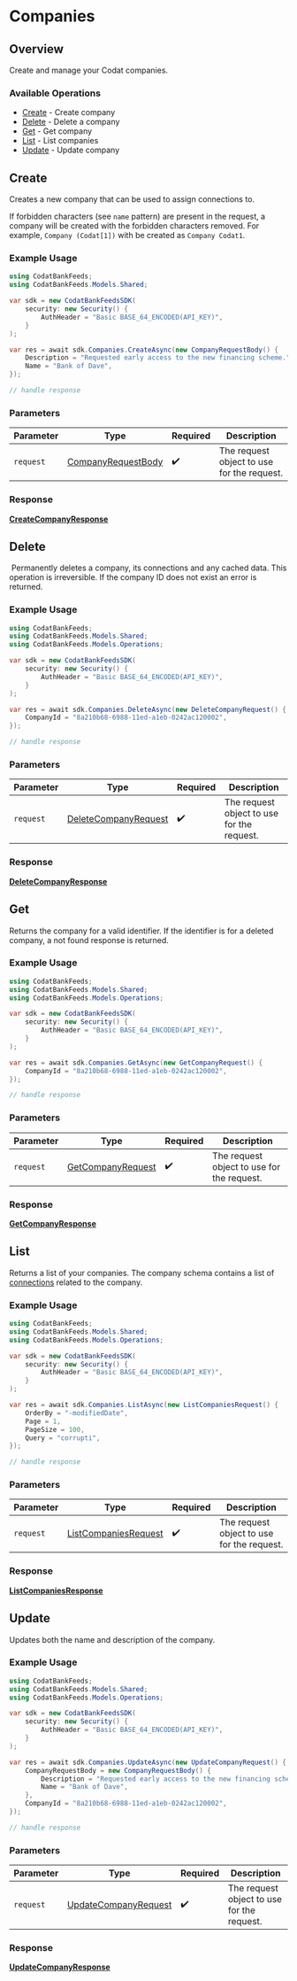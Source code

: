 # Companies

## Overview

Create and manage your Codat companies.

### Available Operations

* [Create](#create) - Create company
* [Delete](#delete) - Delete a company
* [Get](#get) - Get company
* [List](#list) - List companies
* [Update](#update) - Update company

## Create

﻿Creates a new company that can be used to assign connections to. 

If forbidden characters (see `name` pattern) are present in the request, a company will be created with the forbidden characters removed. For example, `Company (Codat[1])` with be created as `Company Codat1`.



### Example Usage

```csharp
using CodatBankFeeds;
using CodatBankFeeds.Models.Shared;

var sdk = new CodatBankFeedsSDK(
    security: new Security() {
        AuthHeader = "Basic BASE_64_ENCODED(API_KEY)",
    }
);

var res = await sdk.Companies.CreateAsync(new CompanyRequestBody() {
    Description = "Requested early access to the new financing scheme.",
    Name = "Bank of Dave",
});

// handle response
```

### Parameters

| Parameter                                                       | Type                                                            | Required                                                        | Description                                                     |
| --------------------------------------------------------------- | --------------------------------------------------------------- | --------------------------------------------------------------- | --------------------------------------------------------------- |
| `request`                                                       | [CompanyRequestBody](../../models/shared/CompanyRequestBody.md) | :heavy_check_mark:                                              | The request object to use for the request.                      |


### Response

**[CreateCompanyResponse](../../models/operations/CreateCompanyResponse.md)**


## Delete

﻿
Permanently deletes a company, its connections and any cached data. This operation is irreversible. If the company ID does not exist an error is returned.

### Example Usage

```csharp
using CodatBankFeeds;
using CodatBankFeeds.Models.Shared;
using CodatBankFeeds.Models.Operations;

var sdk = new CodatBankFeedsSDK(
    security: new Security() {
        AuthHeader = "Basic BASE_64_ENCODED(API_KEY)",
    }
);

var res = await sdk.Companies.DeleteAsync(new DeleteCompanyRequest() {
    CompanyId = "8a210b68-6988-11ed-a1eb-0242ac120002",
});

// handle response
```

### Parameters

| Parameter                                                               | Type                                                                    | Required                                                                | Description                                                             |
| ----------------------------------------------------------------------- | ----------------------------------------------------------------------- | ----------------------------------------------------------------------- | ----------------------------------------------------------------------- |
| `request`                                                               | [DeleteCompanyRequest](../../models/operations/DeleteCompanyRequest.md) | :heavy_check_mark:                                                      | The request object to use for the request.                              |


### Response

**[DeleteCompanyResponse](../../models/operations/DeleteCompanyResponse.md)**


## Get

﻿Returns the company for a valid identifier. If the identifier is for a deleted company, a not found response is returned.

### Example Usage

```csharp
using CodatBankFeeds;
using CodatBankFeeds.Models.Shared;
using CodatBankFeeds.Models.Operations;

var sdk = new CodatBankFeedsSDK(
    security: new Security() {
        AuthHeader = "Basic BASE_64_ENCODED(API_KEY)",
    }
);

var res = await sdk.Companies.GetAsync(new GetCompanyRequest() {
    CompanyId = "8a210b68-6988-11ed-a1eb-0242ac120002",
});

// handle response
```

### Parameters

| Parameter                                                         | Type                                                              | Required                                                          | Description                                                       |
| ----------------------------------------------------------------- | ----------------------------------------------------------------- | ----------------------------------------------------------------- | ----------------------------------------------------------------- |
| `request`                                                         | [GetCompanyRequest](../../models/operations/GetCompanyRequest.md) | :heavy_check_mark:                                                | The request object to use for the request.                        |


### Response

**[GetCompanyResponse](../../models/operations/GetCompanyResponse.md)**


## List

﻿Returns a list of your companies. The company schema contains a list of [connections](https://docs.codat.io/bank-feeds-api#/schemas/Connection) related to the company.

### Example Usage

```csharp
using CodatBankFeeds;
using CodatBankFeeds.Models.Shared;
using CodatBankFeeds.Models.Operations;

var sdk = new CodatBankFeedsSDK(
    security: new Security() {
        AuthHeader = "Basic BASE_64_ENCODED(API_KEY)",
    }
);

var res = await sdk.Companies.ListAsync(new ListCompaniesRequest() {
    OrderBy = "-modifiedDate",
    Page = 1,
    PageSize = 100,
    Query = "corrupti",
});

// handle response
```

### Parameters

| Parameter                                                               | Type                                                                    | Required                                                                | Description                                                             |
| ----------------------------------------------------------------------- | ----------------------------------------------------------------------- | ----------------------------------------------------------------------- | ----------------------------------------------------------------------- |
| `request`                                                               | [ListCompaniesRequest](../../models/operations/ListCompaniesRequest.md) | :heavy_check_mark:                                                      | The request object to use for the request.                              |


### Response

**[ListCompaniesResponse](../../models/operations/ListCompaniesResponse.md)**


## Update

﻿Updates both the name and description of the company.

### Example Usage

```csharp
using CodatBankFeeds;
using CodatBankFeeds.Models.Shared;
using CodatBankFeeds.Models.Operations;

var sdk = new CodatBankFeedsSDK(
    security: new Security() {
        AuthHeader = "Basic BASE_64_ENCODED(API_KEY)",
    }
);

var res = await sdk.Companies.UpdateAsync(new UpdateCompanyRequest() {
    CompanyRequestBody = new CompanyRequestBody() {
        Description = "Requested early access to the new financing scheme.",
        Name = "Bank of Dave",
    },
    CompanyId = "8a210b68-6988-11ed-a1eb-0242ac120002",
});

// handle response
```

### Parameters

| Parameter                                                               | Type                                                                    | Required                                                                | Description                                                             |
| ----------------------------------------------------------------------- | ----------------------------------------------------------------------- | ----------------------------------------------------------------------- | ----------------------------------------------------------------------- |
| `request`                                                               | [UpdateCompanyRequest](../../models/operations/UpdateCompanyRequest.md) | :heavy_check_mark:                                                      | The request object to use for the request.                              |


### Response

**[UpdateCompanyResponse](../../models/operations/UpdateCompanyResponse.md)**

